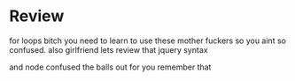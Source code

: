 # Review
for loops bitch you need to learn to use these mother fuckers so you aint so confused.
also girlfriend lets review that jquery syntax

and node confused the balls out for you remember that 